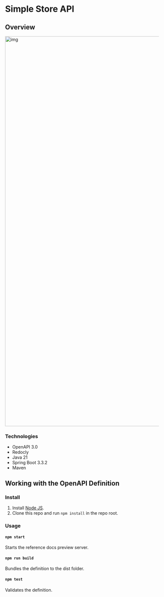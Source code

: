 # Simple Store API

## Overview
<img width="1273" alt="img" src="https://github.com/user-attachments/assets/d79acf66-f91b-4016-8005-80c6f31e0ec0">


### Technologies
- OpenAPI 3.0
- Redocly
- Java 21
- Spring Boot 3.3.2
- Maven


## Working with the OpenAPI Definition

### Install

1. Install [Node JS](https://nodejs.org/).
2. Clone this repo and run `npm install` in the repo root.

### Usage

#### `npm start`
Starts the reference docs preview server.

#### `npm run build`
Bundles the definition to the dist folder.

#### `npm test`
Validates the definition.


